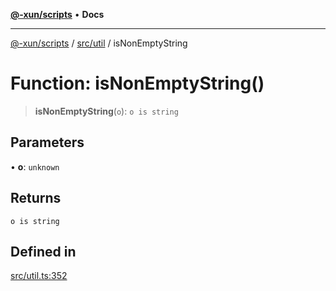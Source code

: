 [**@-xun/scripts**](../../../README.md) • **Docs**

***

[@-xun/scripts](../../../README.md) / [src/util](../README.md) / isNonEmptyString

# Function: isNonEmptyString()

> **isNonEmptyString**(`o`): `o is string`

## Parameters

• **o**: `unknown`

## Returns

`o is string`

## Defined in

[src/util.ts:352](https://github.com/Xunnamius/xscripts/blob/09056cae12d2b8f174c6d0ccc038e6099f396bc6/src/util.ts#L352)

